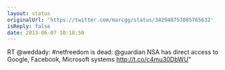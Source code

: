 ```yaml
---
layout: status
originalUrl: 'https://twitter.com/marcgg/status/342948757085765632'
isReply: false
date: 2013-06-07 10:18:50
---
```


RT @weddady: #netfreedom is dead: @guardian NSA has direct access to Google, Facebook, Microsoft systems http://t.co/c4mu30DbWU"
